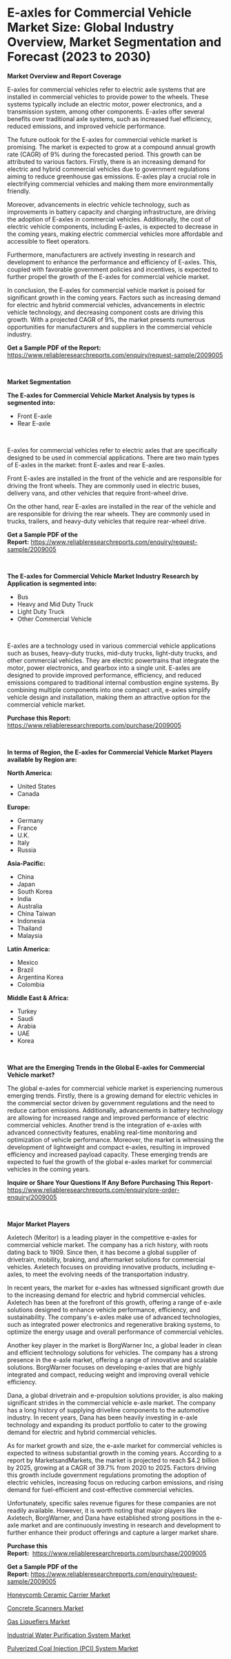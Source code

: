 <p><h1>E-axles for Commercial Vehicle Market Size: Global Industry Overview, Market Segmentation and Forecast (2023 to 2030)</h1></p><p><strong>Market Overview and Report Coverage</strong></p>
<p><p>E-axles for commercial vehicles refer to electric axle systems that are installed in commercial vehicles to provide power to the wheels. These systems typically include an electric motor, power electronics, and a transmission system, among other components. E-axles offer several benefits over traditional axle systems, such as increased fuel efficiency, reduced emissions, and improved vehicle performance.</p><p>The future outlook for the E-axles for commercial vehicle market is promising. The market is expected to grow at a compound annual growth rate (CAGR) of 9% during the forecasted period. This growth can be attributed to various factors. Firstly, there is an increasing demand for electric and hybrid commercial vehicles due to government regulations aiming to reduce greenhouse gas emissions. E-axles play a crucial role in electrifying commercial vehicles and making them more environmentally friendly.</p><p>Moreover, advancements in electric vehicle technology, such as improvements in battery capacity and charging infrastructure, are driving the adoption of E-axles in commercial vehicles. Additionally, the cost of electric vehicle components, including E-axles, is expected to decrease in the coming years, making electric commercial vehicles more affordable and accessible to fleet operators.</p><p>Furthermore, manufacturers are actively investing in research and development to enhance the performance and efficiency of E-axles. This, coupled with favorable government policies and incentives, is expected to further propel the growth of the E-axles for commercial vehicle market.</p><p>In conclusion, the E-axles for commercial vehicle market is poised for significant growth in the coming years. Factors such as increasing demand for electric and hybrid commercial vehicles, advancements in electric vehicle technology, and decreasing component costs are driving this growth. With a projected CAGR of 9%, the market presents numerous opportunities for manufacturers and suppliers in the commercial vehicle industry.</p></p>
<p><strong>Get a Sample PDF of the Report:</strong> <a href="https://www.reliableresearchreports.com/enquiry/request-sample/2009005">https://www.reliableresearchreports.com/enquiry/request-sample/2009005</a></p>
<p>&nbsp;</p>
<p><strong>Market Segmentation</strong></p>
<p><strong>The E-axles for Commercial Vehicle Market Analysis by types is segmented into:</strong></p>
<p><ul><li>Front E-axle</li><li>Rear E-axle</li></ul></p>
<p>&nbsp;</p>
<p><p>E-axles for commercial vehicles refer to electric axles that are specifically designed to be used in commercial applications. There are two main types of E-axles in the market: front E-axles and rear E-axles. </p><p>Front E-axles are installed in the front of the vehicle and are responsible for driving the front wheels. They are commonly used in electric buses, delivery vans, and other vehicles that require front-wheel drive.</p><p>On the other hand, rear E-axles are installed in the rear of the vehicle and are responsible for driving the rear wheels. They are commonly used in trucks, trailers, and heavy-duty vehicles that require rear-wheel drive.</p></p>
<p><strong>Get a Sample PDF of the Report:</strong>&nbsp;<a href="https://www.reliableresearchreports.com/enquiry/request-sample/2009005">https://www.reliableresearchreports.com/enquiry/request-sample/2009005</a></p>
<p>&nbsp;</p>
<p><strong>The E-axles for Commercial Vehicle Market Industry Research by Application is segmented into:</strong></p>
<p><ul><li>Bus</li><li>Heavy and Mid Duty Truck</li><li>Light Duty Truck</li><li>Other Commercial Vehicle</li></ul></p>
<p>&nbsp;</p>
<p><p>E-axles are a technology used in various commercial vehicle applications such as buses, heavy-duty trucks, mid-duty trucks, light-duty trucks, and other commercial vehicles. They are electric powertrains that integrate the motor, power electronics, and gearbox into a single unit. E-axles are designed to provide improved performance, efficiency, and reduced emissions compared to traditional internal combustion engine systems. By combining multiple components into one compact unit, e-axles simplify vehicle design and installation, making them an attractive option for the commercial vehicle market.</p></p>
<p><strong>Purchase this Report:</strong>&nbsp; <a href="https://www.reliableresearchreports.com/purchase/2009005">https://www.reliableresearchreports.com/purchase/2009005</a></p>
<p>&nbsp;</p>
<p><strong>In terms of Region, the E-axles for Commercial Vehicle Market Players available by Region are:</strong></p>
<p>
    <p> <strong> North America: </strong>
        <ul>
            <li>United States</li>
            <li>Canada</li>
        </ul>
        </p> 
    <p> <strong> Europe: </strong>
        <ul>
            <li>Germany</li>
            <li>France</li>
            <li>U.K.</li>
            <li>Italy</li>
            <li>Russia</li>
        </ul>
        </p> 
    <p> <strong> Asia-Pacific: </strong>
        <ul>
            <li>China</li>
            <li>Japan</li>
            <li>South Korea</li>
            <li>India</li>
            <li>Australia</li>
            <li>China Taiwan</li>
            <li>Indonesia</li>
            <li>Thailand</li>
            <li>Malaysia</li>
        </ul>
        </p> 
    <p> <strong> Latin America: </strong>
        <ul>
            <li>Mexico</li>
            <li>Brazil</li>
            <li>Argentina Korea</li>
            <li>Colombia</li>
        </ul>
        </p> 
    <p> <strong> Middle East & Africa: </strong>
        <ul>
            <li>Turkey</li>
            <li>Saudi</li>
            <li>Arabia</li>
            <li>UAE</li>
            <li>Korea</li>
        </ul>
    </p>
    </p>
<p>&nbsp;</p>
<p><strong>What are the Emerging Trends in the Global E-axles for Commercial Vehicle market?</strong></p>
<p><p>The global e-axles for commercial vehicle market is experiencing numerous emerging trends. Firstly, there is a growing demand for electric vehicles in the commercial sector driven by government regulations and the need to reduce carbon emissions. Additionally, advancements in battery technology are allowing for increased range and improved performance of electric commercial vehicles. Another trend is the integration of e-axles with advanced connectivity features, enabling real-time monitoring and optimization of vehicle performance. Moreover, the market is witnessing the development of lightweight and compact e-axles, resulting in improved efficiency and increased payload capacity. These emerging trends are expected to fuel the growth of the global e-axles market for commercial vehicles in the coming years.</p></p>
<p><strong>Inquire or Share Your Questions If Any Before Purchasing This Report</strong>- <a href="https://www.reliableresearchreports.com/enquiry/pre-order-enquiry/2009005">https://www.reliableresearchreports.com/enquiry/pre-order-enquiry/2009005</a></p>
<p>&nbsp;</p>
<p><strong>Major Market Players</strong></p>
<p><p>Axletech (Meritor) is a leading player in the competitive e-axles for commercial vehicle market. The company has a rich history, with roots dating back to 1909. Since then, it has become a global supplier of drivetrain, mobility, braking, and aftermarket solutions for commercial vehicles. Axletech focuses on providing innovative products, including e-axles, to meet the evolving needs of the transportation industry.</p><p>In recent years, the market for e-axles has witnessed significant growth due to the increasing demand for electric and hybrid commercial vehicles. Axletech has been at the forefront of this growth, offering a range of e-axle solutions designed to enhance vehicle performance, efficiency, and sustainability. The company's e-axles make use of advanced technologies, such as integrated power electronics and regenerative braking systems, to optimize the energy usage and overall performance of commercial vehicles.</p><p>Another key player in the market is BorgWarner Inc, a global leader in clean and efficient technology solutions for vehicles. The company has a strong presence in the e-axle market, offering a range of innovative and scalable solutions. BorgWarner focuses on developing e-axles that are highly integrated and compact, reducing weight and improving overall vehicle efficiency.</p><p>Dana, a global drivetrain and e-propulsion solutions provider, is also making significant strides in the commercial vehicle e-axle market. The company has a long history of supplying driveline components to the automotive industry. In recent years, Dana has been heavily investing in e-axle technology and expanding its product portfolio to cater to the growing demand for electric and hybrid commercial vehicles.</p><p>As for market growth and size, the e-axle market for commercial vehicles is expected to witness substantial growth in the coming years. According to a report by MarketsandMarkets, the market is projected to reach $4.2 billion by 2025, growing at a CAGR of 39.7% from 2020 to 2025. Factors driving this growth include government regulations promoting the adoption of electric vehicles, increasing focus on reducing carbon emissions, and rising demand for fuel-efficient and cost-effective commercial vehicles.</p><p>Unfortunately, specific sales revenue figures for these companies are not readily available. However, it is worth noting that major players like Axletech, BorgWarner, and Dana have established strong positions in the e-axle market and are continuously investing in research and development to further enhance their product offerings and capture a larger market share.</p></p>
<p><strong>Purchase this Report:</strong>&nbsp;&nbsp;<a href="https://www.reliableresearchreports.com/purchase/2009005">https://www.reliableresearchreports.com/purchase/2009005</a></p>
<p></p>
<p><strong>Get a Sample PDF of the Report:</strong>&nbsp;<a href="https://www.reliableresearchreports.com/enquiry/request-sample/2009005">https://www.reliableresearchreports.com/enquiry/request-sample/2009005</a></p>
<p><p><a href="https://github.com/GroverBarry/Market-Research-Report-List-2/blob/main/honeycomb-ceramic-carrier-market.md">Honeycomb Ceramic Carrier Market</a></p><p><a href="https://medium.com/@aniket.reportprime23/concrete-scanners-market-exploring-market-share-market-trends-and-future-growth-9abd2597c952">Concrete Scanners Market</a></p><p><a href="https://www.linkedin.com/pulse/gas-liquefiers-market-size-share-global-analysis-report-vu4rf/">Gas Liquefiers Market</a></p><p><a href="https://medium.com/@shivangi.reportprime/industrial-water-purification-system-market-comprehensive-assessment-by-type-application-and-ecfa45d881e6">Industrial Water Purification System Market</a></p><p><a href="https://www.linkedin.com/pulse/pulverized-coal-injection-pci-system-market-research-report-unlocks-vrsif/">Pulverized Coal Injection (PCI) System Market</a></p></p>